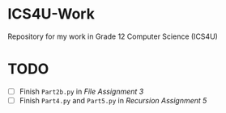 # ICS4U-Work

Repository for my work in Grade 12 Computer Science (ICS4U)

# TODO

- [ ] Finish `Part2b.py` in _File Assignment 3_
- [ ] Finish `Part4.py` and `Part5.py` in _Recursion Assignment 5_
